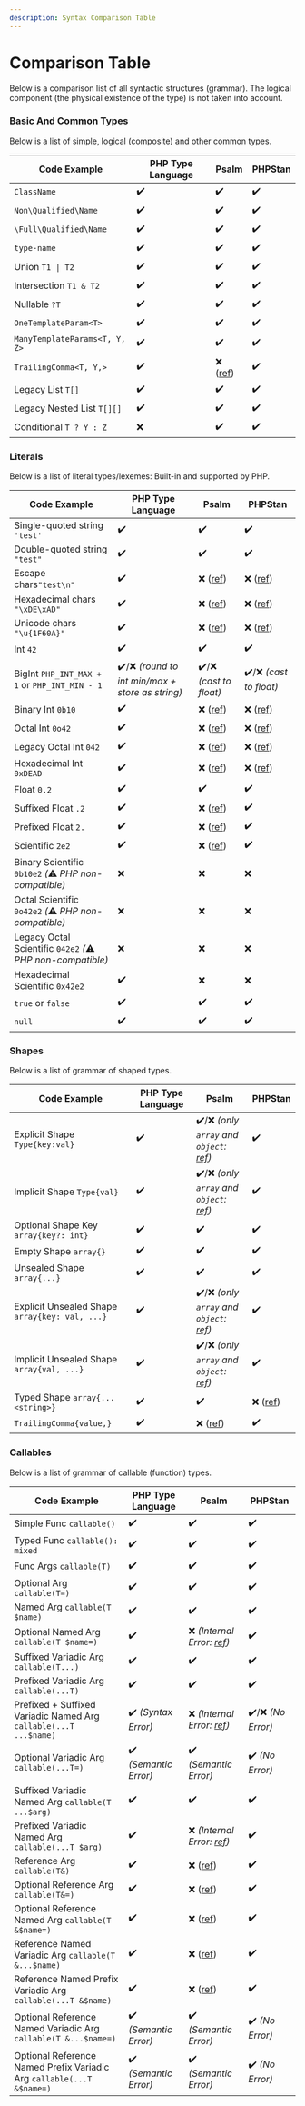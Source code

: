 ```yaml
---
description: Syntax Comparison Table
---
```


# Comparison Table

Below is a comparison list of all syntactic structures (grammar). The logical component (the physical existence of the type) is not taken into account.

### Basic And Common Types

Below is a list of simple, logical (composite) and other common types.

| Code Example                  | PHP Type Language | Psalm                                     | PHPStan |
| ----------------------------- | ----------------- | ----------------------------------------- | ------- |
| `ClassName`                   | ✔️                | ✔️                                        | ✔️      |
| `Non\Qualified\Name`          | ✔️                | ✔️                                        | ✔️      |
| `\Full\Qualified\Name`        | ✔️                | ✔️                                        | ✔️      |
| `type-name`                   | ✔️                | ✔️                                        | ✔️      |
| Union `T1 \| T2`              | ✔️                | ✔️                                        | ✔️      |
| Intersection `T1 & T2`        | ✔️                | ✔️                                        | ✔️      |
| Nullable `?T`                 | ✔️                | ✔️                                        | ✔️      |
| `OneTemplateParam<T>`         | ✔️                | ✔️                                        | ✔️      |
| `ManyTemplateParams<T, Y, Z>` | ✔️                | ✔️                                        | ✔️      |
| `TrailingComma<T, Y,>`        | ✔️                | ❌ ([ref](https://psalm.dev/r/866c32c49d)) | ✔️      |
| Legacy List `T[]`             | ✔️                | ✔️                                        | ✔️      |
| Legacy Nested List `T[][]`    | ✔️                | ✔️                                        | ✔️      |
| Conditional `T ? Y : Z`       | ❌                 | ✔️                                        | ✔️      |

### Literals

Below is a list of literal types/lexemes: Built-in and supported by PHP.

| Code Example                                                | PHP Type Language                               | Psalm                                     | PHPStan                                                               |
| ----------------------------------------------------------- | ----------------------------------------------- | ----------------------------------------- | --------------------------------------------------------------------- |
| Single-quoted string `'test'`                               | ✔️                                              | ✔️                                        | ✔️                                                                    |
| Double-quoted string `"test"`                               | ✔️                                              | ✔️                                        | ✔️                                                                    |
| Escape chars`"test\n"`                                      | ✔️                                              | ❌ ([ref](https://psalm.dev/r/a4763e39ea)) | ❌ ([ref](https://phpstan.org/r/ef392d41-f4e5-474c-8426-4ecdc583080a)) |
| Hexadecimal chars `"\xDE\xAD"`                              | ✔️                                              | ❌ ([ref](https://psalm.dev/r/ce7cdf12ba)) | ❌ ([ref](https://phpstan.org/r/06c7f670-4db4-433b-b181-d3c8b7219980)) |
| Unicode chars `"\u{1F60A}"`                                 | ✔️                                              | ❌ ([ref](https://psalm.dev/r/73412b8746)) | ❌ ([ref](https://phpstan.org/r/ebfdf3b6-e8e2-413d-adc5-a56ddd564bab)) |
| Int `42`                                                    | ✔️                                              | ✔️                                        | ✔️                                                                    |
| BigInt `PHP_INT_MAX + 1` or `PHP_INT_MIN - 1`               | ✔️/❌ _(round to int min/max + store as string)_ | ✔️/❌ _(cast to float)_                    | ✔️/❌ _(cast to float)_                                                |
| Binary Int `0b10`                                           | ✔️                                              | ❌ ([ref](https://psalm.dev/r/75794af443)) | ❌ ([ref](https://phpstan.org/r/79283030-f55e-4eb1-8b6b-2bdbc4083d30)) |
| Octal Int `0o42`                                            | ✔️                                              | ❌ ([ref](https://psalm.dev/r/8552461d46)) | ❌ ([ref](https://phpstan.org/r/362869d4-5b65-441c-8708-f9f32993b560)) |
| Legacy Octal Int `042`                                      | ✔️                                              | ❌ ([ref](https://psalm.dev/r/e4ab56c714)) | ❌ ([ref](https://phpstan.org/r/20f18b17-94c8-403c-8ad7-14058eb8a0ef)) |
| Hexadecimal Int `0xDEAD`                                    | ✔️                                              | ❌ ([ref](https://psalm.dev/r/60176a85f4)) | ❌ ([ref](https://phpstan.org/r/f9fcaaa6-384e-4d58-b38c-8a51f091abf8)) |
| Float `0.2`                                                 | ✔️                                              | ✔️                                        | ✔️                                                                    |
| Suffixed Float `.2`                                         | ✔️                                              | ❌ ([ref](https://psalm.dev/r/816ae7db23)) | ✔️                                                                    |
| Prefixed Float `2.`                                         | ✔️                                              | ❌ ([ref](https://psalm.dev/r/053808f77b)) | ✔️                                                                    |
| Scientific `2e2`                                            | ✔️                                              | ❌ ([ref](https://psalm.dev/r/fbd87ab0b6)) | ✔️                                                                    |
| Binary Scientific `0b10e2` _(_⚠️ _PHP non-compatible)_      | ❌                                               | ❌                                         | ❌                                                                     |
| Octal Scientific `0o42e2` _(_⚠️ _PHP non-compatible)_       | ❌                                               | ❌                                         | ❌                                                                     |
| Legacy Octal Scientific `042e2` _(_⚠️ _PHP non-compatible)_ | ❌                                               | ❌                                         | ❌                                                                     |
| Hexadecimal Scientific `0x42e2`                             | ✔️                                              | ❌                                         | ❌                                                                     |
| `true` or `false`                                           | ✔️                                              | ✔️                                        | ✔️                                                                    |
| `null`                                                      | ✔️                                              | ✔️                                        | ✔️                                                                    |

### Shapes

Below is a list of grammar of shaped types.

| Code Example                                   | PHP Type Language | Psalm                                                                         | PHPStan                                                               |
| ---------------------------------------------- | ----------------- | ----------------------------------------------------------------------------- | --------------------------------------------------------------------- |
| Explicit Shape `Type{key:val}`                 | ✔️                | ✔️/❌ _(only `array` and `object`:_ [_ref_](https://psalm.dev/r/4ec6feecc1)_)_ | ✔️                                                                    |
| Implicit Shape `Type{val}`                     | ✔️                | ✔️/❌ _(only `array` and `object`:_ [_ref_](https://psalm.dev/r/932713f109)_)_ | ✔️                                                                    |
| Optional Shape Key `array{key?: int}`          | ✔️                | ✔️                                                                            | ✔️                                                                    |
| Empty Shape `array{}`                          | ✔️                | ✔️                                                                            | ✔️                                                                    |
| Unsealed Shape `array{...}`                    | ✔️                | ✔️                                                                            | ✔️                                                                    |
| Explicit Unsealed Shape `array{key: val, ...}` | ✔️                | ✔️/❌ _(only `array` and `object`:_ [_ref_](https://psalm.dev/r/00688c401a)_)_ | ✔️                                                                    |
| Implicit Unsealed Shape `array{val, ...}`      | ✔️                | ✔️/❌ _(only `array` and `object`:_ [_ref_](https://psalm.dev/r/d346e9704b)_)_ | ✔️                                                                    |
| Typed Shape `array{...<string>}`               | ✔️                | ✔️                                                                            | ❌ ([ref](https://phpstan.org/r/401619e4-36a2-4c30-94eb-16c40a62c7ad)) |
| `TrailingComma{value,}`                        | ✔️                | ❌ ([ref](https://psalm.dev/r/d63771c22a))                                     | ✔️                                                                    |

### Callables

Below is a list of grammar of callable (function) types.

| Code Example                                                          | PHP Type Language     | Psalm                                                           | PHPStan           |
| --------------------------------------------------------------------- | --------------------- | --------------------------------------------------------------- | ----------------- |
| Simple Func `callable()`                                              | ✔️                    | ✔️                                                              | ✔️                |
| Typed Func `callable(): mixed`                                        | ✔️                    | ✔️                                                              | ✔️                |
| Func Args `callable(T)`                                               | ✔️                    | ✔️                                                              | ✔️                |
| Optional Arg `callable(T=)`                                           | ✔️                    | ✔️                                                              | ✔️                |
| Named Arg `callable(T $name)`                                         | ✔️                    | ✔️                                                              | ✔️                |
| Optional Named Arg `callable(T $name=)`                               | ✔️                    | ❌ _(Internal Error:_ [_ref_](https://psalm.dev/r/9ae58ed797)_)_ | ✔️                |
| Suffixed Variadic Arg `callable(T...)`                                | ✔️                    | ✔️                                                              | ✔️                |
| Prefixed Variadic Arg `callable(...T)`                                | ✔️                    | ✔️                                                              | ✔️                |
| Prefixed + Suffixed Variadic Named Arg `callable(...T ...$name)`      | ✔️ _(Syntax Error)_   | ❌ _(Internal Error:_ [_ref_](https://psalm.dev/r/4a6476fff6)_)_ | ✔️/❌ _(No Error)_ |
| Optional Variadic Arg `callable(...T=)`                               | ✔️ _(Semantic Error)_ | ✔️ _(Semantic Error)_                                           | ✔️ _(No Error)_   |
| Suffixed Variadic Named Arg `callable(T ...$arg)`                     | ✔️                    | ✔️                                                              | ✔️                |
| Prefixed Variadic Named Arg `callable(...T $arg)`                     | ✔️                    | ❌ _(Internal Error:_ [_ref_](https://psalm.dev/r/2dac434b3f)_)_ | ✔️                |
| Reference Arg `callable(T&)`                                          | ✔️                    | ❌ ([ref](https://psalm.dev/r/bb604c4219))                       | ✔️                |
| Optional Reference Arg `callable(T&=)`                                | ✔️                    | ❌ ([ref](https://psalm.dev/r/fc3041a846))                       | ✔️                |
| Optional Reference Named Arg `callable(T &$name=)`                    | ✔️                    | ❌ ([ref](https://psalm.dev/r/14dcf8634f))                       | ✔️                |
| Reference Named Variadic Arg `callable(T &...$name)`                  | ✔️                    | ❌ ([ref](https://psalm.dev/r/7a64356034))                       | ✔️                |
| Reference Named Prefix Variadic Arg `callable(...T &$name)`           | ✔️                    | ❌ ([ref](https://psalm.dev/r/bf7dcbc9b4))                       | ✔️                |
| Optional Reference Named Variadic Arg `callable(T &...$name=)`        | ✔️ _(Semantic Error)_ | ✔️ _(Semantic Error)_                                           | ✔️ _(No Error)_   |
| Optional Reference Named Prefix Variadic Arg `callable(...T &$name=)` | ✔️ _(Semantic Error)_ | ✔️ _(Semantic Error)_                                           | ✔️ _(No Error)_   |
